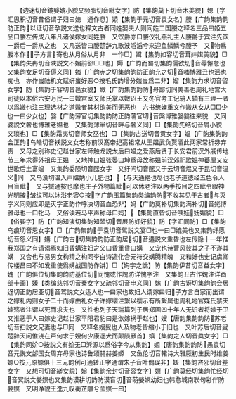 <!-- { "loadSidebar": true } -->
　　【边迷切音鎞嫛媲小貌又频脂切音毗女字】防【集韵莫卜切音木美貌】媳【字汇思积切音昔俗谓子妇曰媳　通作息】媴【集韵于元切音袁女名】媵【广韵集韵韵防正韵以证切音孕説文送也释文古者同姓娶夫人则同姓二国媵之释名三品曰姬五品曰媵左传成八年凡诸侯嫁女同姓媵　又饮爵亦曰媵仪礼燕礼主人媵爵于宾注先饮一爵后一爵从之也　又凡送皆曰媵楚辞九歌波滔滔兮来迎鱼鳞鳞兮媵予　又物爲媵本作子方言寄也从月俗从月非　一作□】媶【集韵如容切音茸妦媶美貌】□【集韵失冉切音陜説文不媚前郤□□也】媷【广韵而蜀切集韵儒欲切音辱懈怠也　又集韵女足切音傉义同】媸【广韵赤之切集韵韵防正韵充之切音嗤博雅丑也滛也痴也　亦作蚩陆机文赋姸蚩好恶○按毛氏韵增分媸蚩爲二非】媹【集韵力求切音留女字】防【集韵于容切音邕女貌】媺【广韵集韵韵防母鄙切同美善也周礼地宫大司徒以本俗六安万民一曰媺宫室又师氏掌以媺诏王又冬官考工记辀人轴有三理一者以爲媺也注三理选材之道媺者其材欲美而无恶也　六书统媄重文作媺从女从□□少也一曰少女也】媻【广韵薄官切集韵韵防正韵蒲官切音槃博雅媻媻徃来貌　又同婆説文奢也博雅老媪也　又集韵薄半切音畔与奢义同】□【集韵先结切音屑小貌　又琐也】□【集韵霜夷切音师女巫也】□【集韵古送切音贡女字】媪【广韵集韵韵会正韵乌皓切音袄説文女老称前汉髙帝纪髙祖常从王媪武负贳酒此两家常折劵弃责　又母之别称史记赵世家左师触龙説太后曰媪之爱燕后贤于长安君前汉外戚传地节三年求得外祖母王媪　又地神曰媪张晏曰坤爲母故称媪前汉郊祀歌媪神蕃厘又安世歌后土富媪　又集韵委陨切音酝女字　又纡问切音酝又于云切音煴又于昆切音温义同　又乌没切温入声媪妠小儿肥也】【与灭通絶也尽也老子道徳经五色令人目盲眦　又与搣通按也摩也庄子外物篇眦可以休老注以两手按目之四眦令眼神光明按皱纹可以沐浴老容○按字广韵玉篇集韵类编韵防不收其见于古者与灭字义同则应即是灭字正韵作呼决切音血恐非】妈【广韵莫补切集韵满补切音姥博雅母也一曰牝马　又俗读若马平声称母曰妈】【集韵直皆切音咦娃妩媚貌】□【俗媐字】防【广韵知演切集韵知辇切音展防奵好貌】防【字汇同防】□【集韵乌痕切音恩女字】□【广韵集韵于袁切音鸳説文宴□也一曰□媲美也又集韵纡愿切音怨义同】媾【广韵古切集韵韵防正韵居切音遘説文重昏也左传隐十一年惟我郑国之有请谒焉如旧昏媾注妇之父曰昏重昏曰媾　又宠也诗曹风彼其之子不遂其媾　又合也与易男女构精之构同李白诗造化合元符交媾腾精魄　又和好也史记虞卿传楼昌曰不如发重使爲媾战国防作讲】□【姰字之譌】防【集韵伊昔切音益女字】媿【广韵俱位切集韵韵防基位切同愧或作謉防详愧字注　又集韵丑古作媿注详酉部十画】嫀【类编慈邻切音秦女字又疏邻切音申义同】嫁【广韵古讶切集韵韵会居迓切正韵居亚切音驾説文女适人也一曰家也故妇人谓嫁曰归子方言自家而出谓之嫁礼内则女子二十而嫁曲礼女子许嫁缨注繋以缨示有所繋属也周礼地官媒氏禁夫嫁殇者注谓以死而求夫也　又徃也列子天瑞篇列子居郑圃四十年人无识者将嫁于卫　又推恶于人曰嫁史记赵世家平阳君豹曰是欲嫁祸于赵也】嫂【唐韵集韵韵防苏老切音扫説文兄妻也与□同　又释名嫂叟也人及物老皆缩小于旧也　又叶苏后切音叟楚辞天问惟浇在戸何求于嫂何少康逐犬而颠陨厥首】嫃【集韵之人切音眞女字】□【集韵同妎○按説文有妎无□泝源以爲俗字今从集韵】嫄【唐韵集韵韵防愚袁切音元説文邰国女周弃母家也诗鲁颂赫赫姜嫄　又鱼伦切音輑诗大雅厥初生民时维姜嫄○按元原嫄俱十三元韵例可通转正字通谓朱子音叶偶误非】嫅【集韵咨邪切音差女字　又想可切音縒女貌】嫆【集韵余封切音容女字】嫇【广韵莫经切集韵忙经切音冥説文嫈嫇也又集韵谟耕切韵防谟盲切音萌嫈嫇幼妇也韩愈城南聫句彩伴防嫈嫇　又明浄貌王逸九叹蘅芷雕兮莹嫇一曰】
